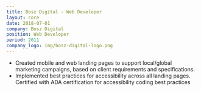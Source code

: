 ```yaml
---
title: Bosz Digital - Web Developer
layout: core
date: 2018-07-01
company: Bosz Digital
position: Web Developer
period: 2011 
company_logo: img/bosz-digital-logo.png
---
```

<ul>
    <li>
        Created mobile and web landing pages to support local/global marketing campaigns, based on client requirements and specifications.
    </li>
    <li>
        Implemented best practices for accessibility across all landing pages. Certified with ADA certification for accessibility
        coding best practices
    </li>
</ul>